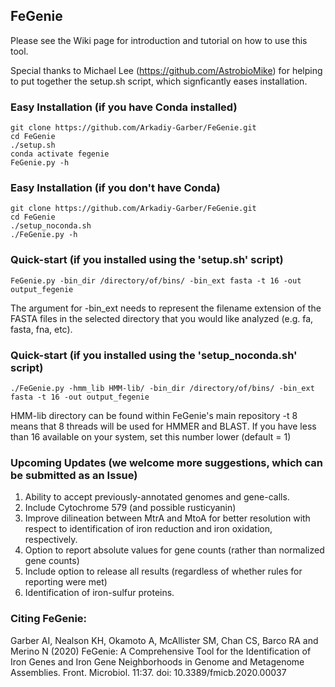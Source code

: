 ## FeGenie

Please see the Wiki page for introduction and tutorial on how to use this tool.

Special thanks to Michael Lee (https://github.com/AstrobioMike) for helping to put together the setup.sh script, which signficantly eases installation.

### Easy Installation (if you have Conda installed)
    git clone https://github.com/Arkadiy-Garber/FeGenie.git
    cd FeGenie
    ./setup.sh
    conda activate fegenie
    FeGenie.py -h

### Easy Installation (if you don't have Conda)
    git clone https://github.com/Arkadiy-Garber/FeGenie.git
    cd FeGenie
    ./setup_noconda.sh
    ./FeGenie.py -h

### Quick-start (if you installed using the 'setup.sh' script)
    FeGenie.py -bin_dir /directory/of/bins/ -bin_ext fasta -t 16 -out output_fegenie
The argument for -bin_ext needs to represent the filename extension of the FASTA files in the selected directory that you would like analyzed (e.g. fa, fasta, fna, etc).

### Quick-start (if you installed using the 'setup_noconda.sh' script)
    ./FeGenie.py -hmm_lib HMM-lib/ -bin_dir /directory/of/bins/ -bin_ext fasta -t 16 -out output_fegenie
HMM-lib directory can be found within FeGenie's main repository
-t 8 means that 8 threads will be used for HMMER and BLAST. If you have less than 16 available on your system, set this number lower (default = 1)

### Upcoming Updates (we welcome more suggestions, which can be submitted as an Issue)
1) Ability to accept previously-annotated genomes and gene-calls.
2) Include Cytochrome 579 (and possible rusticyanin)
3) Improve dilineation between MtrA and MtoA for better resolution with respect to identification of iron reduction and iron oxidation, respectively.
5) Option to report absolute values for gene counts (rather than normalized gene counts)
6) Include option to release all results (regardless of whether rules for reporting were met)
7) Identification of iron-sulfur proteins.

### Citing FeGenie:

Garber AI, Nealson KH, Okamoto A, McAllister SM, Chan CS, Barco RA and Merino N (2020) FeGenie: A Comprehensive Tool for the Identification of Iron Genes and Iron Gene Neighborhoods in Genome and Metagenome Assemblies. Front. Microbiol. 11:37. doi: 10.3389/fmicb.2020.00037
